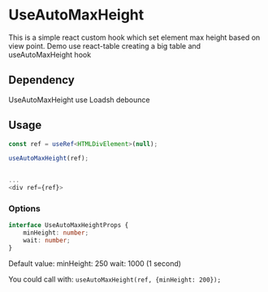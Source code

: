 # UseAutoMaxHeight

This is a simple react custom hook which set element max height based on view point. Demo use react-table creating a big table and useAutoMaxHeight hook

## Dependency

UseAutoMaxHeight use Loadsh debounce

## Usage

```typescript
const ref = useRef<HTMLDivElement>(null);

useAutoMaxHeight(ref);


...
<div ref={ref}>

```

### Options

```typescript
interface UseAutoMaxHeightProps {
    minHeight: number;
    wait: number;
}
```

Default value:
minHeight: 250
wait: 1000 (1 second)

You could call with:
`useAutoMaxHeight(ref, {minHeight: 200});`
